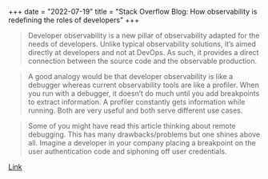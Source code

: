 +++
date = "2022-07-19"
title = "Stack Overflow Blog: How observability is redefining the roles of developers"
+++

> Developer observability is a new pillar of observability adapted for the needs of developers. Unlike typical observability solutions, it’s aimed directly at developers and not at DevOps. As such, it provides a direct connection between the source code and the observable production.

> A good analogy would be that developer observability is like a debugger whereas current observability tools are like a profiler. When you run with a debugger, it doesn’t do much until you add breakpoints to extract information. A profiler constantly gets information while running. Both are very useful and both serve different use cases.

> Some of you might have read this article thinking about remote debugging. This has many drawbacks/problems but one shines above all. Imagine a developer in your company placing a breakpoint on the user authentication code and siphoning off user credentials.

[Link](https://stackoverflow.blog/2022/07/18/how-observability-is-redefining-the-roles-of-developers/)
